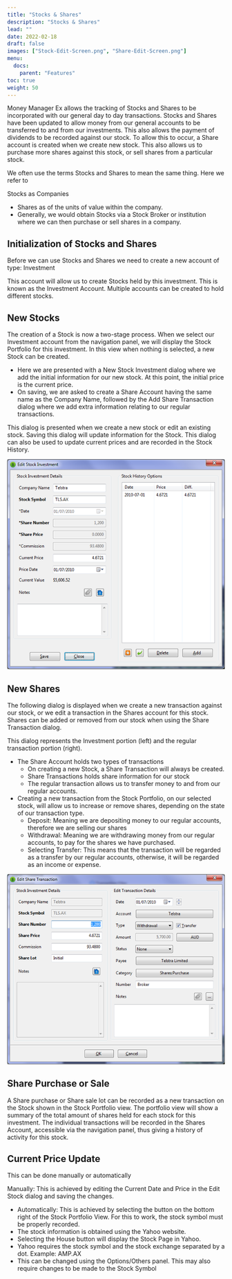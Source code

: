 ```yaml
---
title: "Stocks & Shares"
description: "Stocks & Shares"
lead: ""
date: 2022-02-18
draft: false
images: ["Stock-Edit-Screen.png", "Share-Edit-Screen.png"]
menu:
  docs:
    parent: "Features"
toc: true
weight: 50
---
```


Money Manager Ex allows the tracking of Stocks and Shares to be incorporated with our general day to day transactions. Stocks and Shares have been updated to allow money from our general accounts to be transferred to and from our investments. This also allows the payment of dividends to be recorded against our stock. To allow this to occur, a Share account is created when we create new stock. This also allows us to purchase more shares against this stock, or sell shares from a particular stock.

We often use the terms Stocks and Shares to mean the same thing. Here we refer to

Stocks as Companies
- Shares as of the units of value within the company.
- Generally, we would obtain Stocks via a Stock Broker or institution where we can then purchase or sell shares in a company.

## Initialization of Stocks and Shares

Before we can use Stocks and Shares we need to create a new account of type: Investment

This account will allow us to create Stocks held by this investment. This is known as the Investment Account. Multiple accounts can be created to hold different stocks.

## New Stocks

The creation of a Stock is now a two-stage process. When we select our Investment account from the navigation panel, we will display the Stock Portfolio for this investment. In this view when nothing is selected, a new Stock can be created.

- Here we are presented with a New Stock Investment dialog where we add the initial information for our new stock. At this point, the initial price is the current price.
- On saving, we are asked to create a Share Account having the same name as the Company Name,
followed by the Add Share Transaction dialog where we add extra information relating to our regular transactions.

This dialog is presented when we create a new stock or edit an existing stock. Saving this dialog will update information for the Stock. This dialog can also be used to update current prices and are recorded in the Stock History.

![](Stock-Edit-Screen.png)

## New Shares 

The following dialog is displayed when we create a new transaction against our stock, or we edit a transaction in the Shares account for this stock. Shares can be added or removed from our stock when using the Share Transaction dialog.

This dialog represents the Investment portion (left) and the regular transaction portion (right).

- The Share Account holds two types of transactions
    - On creating a new Stock, a Share Transaction will always be created.
    - Share Transactions holds share information for our stock
    - The regular transaction allows us to transfer money to and from our regular accounts.
- Creating a new transaction from the Stock Portfolio, on our selected stock, will allow us to increase or remove shares, depending on the state of our transaction type.
    - Deposit: Meaning we are depositing money to our regular accounts, therefore we are selling our shares
    - Withdrawal: Meaning we are withdrawing money from our regular accounts, to pay for the shares we have purchased.
    - Selecting Transfer: This means that the transaction will be regarded as a transfer by our regular accounts, otherwise, it will be regarded as an income or expense.

![](Share-Edit-Screen.png)

## Share Purchase or Sale

A Share purchase or Share sale lot can be recorded as a new transaction on the Stock shown in the Stock Portfolio view. The portfolio view will show a summary of the total amount of shares held for each stock for this investment. The individual transactions will be recorded in the Shares Account, accessible via the navigation panel, thus giving a history of activity for this stock.

## Current Price Update

This can be done manually or automatically

Manually: This is achieved by editing the Current Date and Price in the Edit Stock dialog and saving the changes.
- Automatically: This is achieved by selecting the button on the bottom right of the Stock Portfolio View. For this to work, the stock symbol must be properly recorded.
- The stock information is obtained using the Yahoo website.
- Selecting the House button will display the Stock Page in Yahoo.
- Yahoo requires the stock symbol and the stock exchange separated by a dot. Example: AMP.AX
- This can be changed using the Options/Others panel. This may also require changes to be made to the Stock Symbol